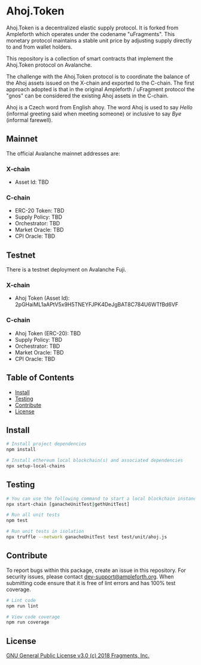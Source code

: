# Ahoj.Token

Ahoj.Token is a decentralized elastic supply protocol. It is forked from Ampleforth which operates under the codename "uFragments". This monetary protocol maintains a stable unit price by adjusting supply directly to and from wallet holders.

This repository is a collection of smart contracts that implement the Ahoj.Token protocol on Avalanche.

The challenge with the Ahoj.Token protocol is to coordinate the balance of the Ahoj assets issued on the X-chain and exported to the C-chain. The first approach adopted is that in the original Ampleforth / uFragment protocol the "gnos" can be considered the existing Ahoj assets in the C-chain.

Ahoj is a Czech word from English ahoy. The word Ahoj is used to say *Hello* (informal greeting said when meeting someone) or inclusive to say *Bye* (informal farewell).

## Mainnet
The official Avalanche mainnet addresses are:
### X-chain
- Asset Id: TBD

### C-chain
- ERC-20 Token: TBD
- Supply Policy: TBD
- Orchestrator: TBD
- Market Oracle: TBD
- CPI Oracle: TBD

## Testnet
There is a testnet deployment on Avalanche Fuji.
### X-chain
- Ahoj Token (Asset Id): 2pGHaiML1aAPtV5x9H5TNEYFJPK4DeJgBAT8C784U6WTfBd6VF

### C-chain
- Ahoj Token (ERC-20): TBD
- Supply Policy: TBD
- Orchestrator: TBD
- Market Oracle: TBD
- CPI Oracle: TBD

## Table of Contents

- [Install](#install)
- [Testing](#testing)
- [Contribute](#contribute)
- [License](#license)


## Install

```bash
# Install project dependencies
npm install

# Install ethereum local blockchain(s) and associated dependencies
npx setup-local-chains
```

## Testing

``` bash
# You can use the following command to start a local blockchain instance
npx start-chain [ganacheUnitTest|gethUnitTest]

# Run all unit tests
npm test

# Run unit tests in isolation
npx truffle --network ganacheUnitTest test test/unit/ahoj.js
```

## Contribute

To report bugs within this package, create an issue in this repository.
For security issues, please contact dev-support@ampleforth.org.
When submitting code ensure that it is free of lint errors and has 100% test coverage.

``` bash
# Lint code
npm run lint

# View code coverage
npm run coverage
```

## License

[GNU General Public License v3.0 (c) 2018 Fragments, Inc.](./LICENSE)
